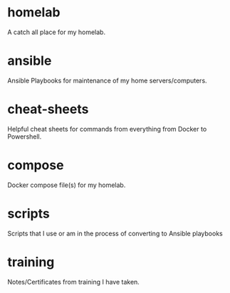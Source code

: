 # homelab
A catch all place for my homelab.

# ansible
Ansible Playbooks for maintenance of my home servers/computers.

# cheat-sheets
Helpful cheat sheets for commands from everything from Docker to Powershell.

# compose
Docker compose file(s) for my homelab.

# scripts
Scripts that I use or am in the process of converting to Ansible playbooks

# training
Notes/Certificates from training I have taken.
